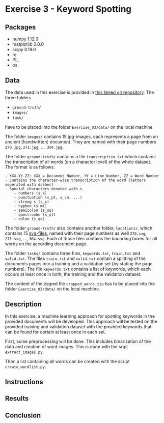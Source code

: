 # Exercise 3 - Keyword Spotting


## Packages
- numpy 1.12.0
- matplotlib 2.0.0
- scipy 0.19.0
- re
- PIL
- os

## Data
The data used in this exercise is provided in [this linked git repository](https://github.com/lunactic/PatRec17_KWS_Data). The three folders
- `ground-truth/`
- `images/`
- `task/`

have to be placed into the folder `Exercise_03/data/` on the local machine.

The folder `images/` contains 15 jpg-images, each represents a page from an ancient (handwritten) document. They are named with their page numbers `270.jpg`, `271.jpg`, ..., `304.jpg`.

The folder `ground-truth/` contains a file `transcription.txt` which contains the transcription of all words (on a character level) of the whole dataset. The format is as follows:

	- XXX-YY-ZZ: XXX = Document Number, YY = Line Number, ZZ = Word Number
	- Contains the character-wise transcription of the word (letters seperated with dashes)
	- Special characters denoted with s_
		- numbers (s_x)
		- punctuation (s_pt, s_cm, ...)
		- strong s (s_s)
		- hyphen (s_mi)
		- semicolon (s_sq)
		- apostrophe (s_qt)
		- colon (s_qo)

The folder `ground-truth/` also contains another folder, `locations/`, which contains 15 [svg-files](https://de.wikipedia.org/wiki/Scalable_Vector_Graphics), named with their page numbers as well `270.svg`, `271.svg`, ..., `304.svg`.
Each of those files contains the bounding boxes for all words on the according document page.

The folder `tasks/` contains three files, `keywords.txt`, `train.txt` and `valid.txt`. The files `train.txt` and `valid.txt` contain a splitting of the documents pages into a training and a validation set (by stating the page numbers).
The file `keywords.txt` contains a list of keywords, which each occurs at least once in both, the training and the validation dataset.

The content of the zipped file `cropped_words.zip` has to be placed into the folder `Exercise_03/data/` on the local machine.

## Description
In this exercise, a machine learning approach for spotting keywords in the provided documents will be developed. This approach will be tested on the provided training and validation dataset with the provided keywords that can be found for certain at least once in each set.

First, some preprocessing will be done. This includes binarization of the data and creation of word images. This is done with the sript `extract_images.py`.

Then a list containing all words can be created with the script `create_wordlist.py`.

## Instructions


## Results


## Conclusion
